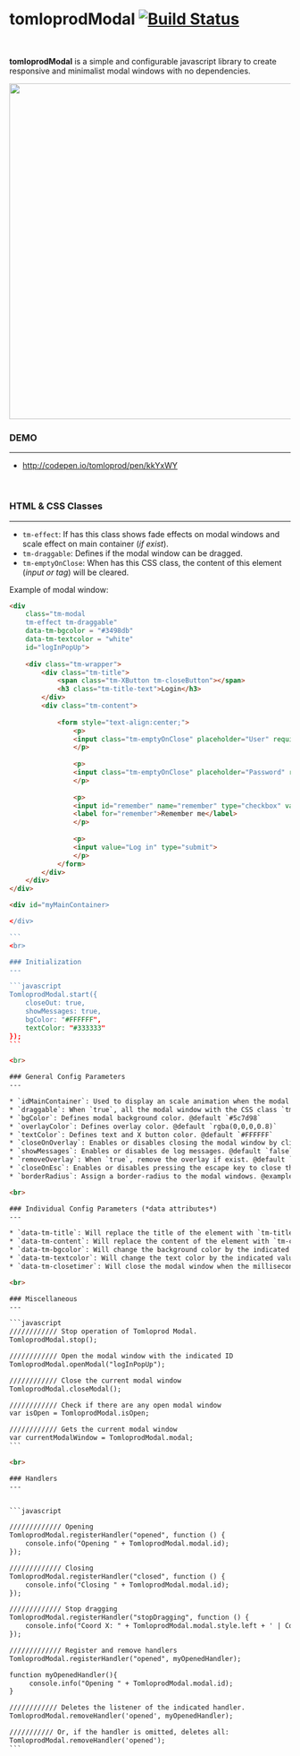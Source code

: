 # tomloprodModal [![Build Status](https://travis-ci.org/tomloprod/tomloprodModal.svg?branch=master)](https://travis-ci.org/tomloprod/tomloprodModal)

<br>

**tomloprodModal** is a simple and configurable javascript library to create responsive and minimalist modal windows with no dependencies.
<p align="center">
<img src="https://github.com/tomloprod/tomloprodModal/blob/master/tomloprodModal-test.gif" width="600"/>
</p>

### DEMO
---
* http://codepen.io/tomloprod/pen/kkYxWY

<br>

### HTML & CSS Classes
---

* `tm-effect`: If has this class shows fade effects on modal windows and scale effect on main container (*if exist*).
* `tm-draggable`: Defines if the modal window can be dragged.
* `tm-emptyOnClose`: When has this CSS class, the content of this element (*input or tag*) will be cleared.


Example of modal window:

````html
<div 
	class="tm-modal 
	tm-effect tm-draggable" 
	data-tm-bgcolor = "#3498db"
	data-tm-textcolor = "white"
	id="logInPopUp">
	
	<div class="tm-wrapper">
		<div class="tm-title">
			<span class="tm-XButton tm-closeButton"></span>  
			<h3 class="tm-title-text">Login</h3> 
		</div>
		<div class="tm-content">
		
			<form style="text-align:center;">
				<p>
				<input class="tm-emptyOnClose" placeholder="User" required="" type="text">
				</p>
				
				<p>
				<input class="tm-emptyOnClose" placeholder="Password" required="" type="password">
				</p>
				
				<p>
				<input id="remember" name="remember" type="checkbox" value="1">
				<label for="remember">Remember me</label>
				</p>
				
				<p>
				<input value="Log in" type="submit">
				</p>
			</form>
		</div>
	</div>
</div>

<div id="myMainContainer>

</div>

```
<br>

### Initialization
---

```javascript
TomloprodModal.start({
    closeOut: true,
    showMessages: true,
    bgColor: "#FFFFFF",
    textColor: "#333333"
});
```

<br>

### General Config Parameters
---

* `idMainContainer`: Used to display an scale animation when the modal window opens. (Dynamically add the `tm-MainContainer` class to the element)
* `draggable`: When `true`, all the modal window with the CSS class `tm-draggable` can be dragged. @default `true`
* `bgColor`: Defines modal background color. @default `#5c7d98`
* `overlayColor`: Defines overlay color. @default `rgba(0,0,0,0.8)`
* `textColor`: Defines text and X button color. @default `#FFFFFF`
* `closeOnOverlay`: Enables or disables closing the modal window by clicking the overlay. @default `true`
* `showMessages`: Enables or disables de log messages. @default `false`
* `removeOverlay`: When `true`, remove the overlay if exist. @default `false`
* `closeOnEsc`: Enables or disables pressing the escape key to close the currently open modal. @default `true`
* `borderRadius`: Assign a border-radius to the modal windows. @example `1em` @default `0`

<br>

### Individual Config Parameters (*data attributes*)
---

* `data-tm-title`: Will replace the title of the element with `tm-title-text` class.
* `data-tm-content`: Will replace the content of the element with `tm-content` class.
* `data-tm-bgcolor`: Will change the background color by the indicated value for the modal window that has this data attribute. @example `#e74c3c`
* `data-tm-textcolor`: Will change the text color by the indicated value for the modal window that has this data attribute. @example `#FFFFFF`
* `data-tm-closetimer`: Will close the modal window when the milliseconds pass. @example `1000`

<br>

### Miscellaneous
---

```javascript
//////////// Stop operation of Tomloprod Modal.
TomloprodModal.stop();

//////////// Open the modal window with the indicated ID
TomloprodModal.openModal("logInPopUp");

//////////// Close the current modal window
TomloprodModal.closeModal();

//////////// Check if there are any open modal window
var isOpen = TomloprodModal.isOpen;

//////////// Gets the current modal window
var currentModalWindow = TomloprodModal.modal;
```

<br>

### Handlers
---


```javascript

///////////// Opening
TomloprodModal.registerHandler("opened", function () {
    console.info("Opening " + TomloprodModal.modal.id);
});

///////////// Closing
TomloprodModal.registerHandler("closed", function () {
    console.info("Closing " + TomloprodModal.modal.id);
});

///////////// Stop dragging
TomloprodModal.registerHandler("stopDragging", function () {
    console.info("Coord X: " + TomloprodModal.modal.style.left + ' | Coord Y: ' + TomloprodModal.modal.style.top);
});

///////////// Register and remove handlers
TomloprodModal.registerHandler("opened", myOpenedHandler);

function myOpenedHandler(){
     console.info("Opening " + TomloprodModal.modal.id);
}

//////////// Deletes the listener of the indicated handler.
TomloprodModal.removeHandler('opened', myOpenedHandler);

/////////// Or, if the handler is omitted, deletes all:
TomloprodModal.removeHandler('opened');
```
